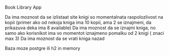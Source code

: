 Book Library App

Da ima moznost da se izlistaat site knigi so momentalnata raspolozlivost na kopii 
(primer ako od nekoja kniga ima 10 kopii, ama 2 se iznajmeni, da prikazuva deka ima 8 available)
Da ima moznost da se iznajmi kniga, no samo ako korisnikot ima vo momentot iznajmeno pomalku od 2 knigi ( znaci max 3)
Da ima moznost da se vrati kniga nazad

Baza moze postgre ili h2 in memory
